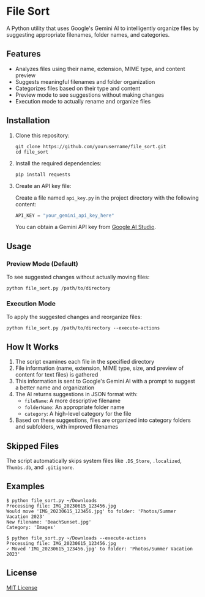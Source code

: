 # File Sort

A Python utility that uses Google's Gemini AI to intelligently organize files by suggesting appropriate filenames, folder names, and categories.

## Features

- Analyzes files using their name, extension, MIME type, and content preview
- Suggests meaningful filenames and folder organization
- Categorizes files based on their type and content
- Preview mode to see suggestions without making changes
- Execution mode to actually rename and organize files

## Installation

1. Clone this repository:
   ```
   git clone https://github.com/yourusername/file_sort.git
   cd file_sort
   ```

2. Install the required dependencies:
   ```
   pip install requests
   ```

3. Create an API key file:
   
   Create a file named `api_key.py` in the project directory with the following content:
   ```python
   API_KEY = "your_gemini_api_key_here"
   ```
   
   You can obtain a Gemini API key from [Google AI Studio](https://aistudio.google.com/).

## Usage

### Preview Mode (Default)

To see suggested changes without actually moving files:

```
python file_sort.py /path/to/directory
```

### Execution Mode

To apply the suggested changes and reorganize files:

```
python file_sort.py /path/to/directory --execute-actions
```

## How It Works

1. The script examines each file in the specified directory
2. File information (name, extension, MIME type, size, and preview of content for text files) is gathered
3. This information is sent to Google's Gemini AI with a prompt to suggest a better name and organization
4. The AI returns suggestions in JSON format with:
   - `fileName`: A more descriptive filename
   - `folderName`: An appropriate folder name
   - `category`: A high-level category for the file
5. Based on these suggestions, files are organized into category folders and subfolders, with improved filenames

## Skipped Files

The script automatically skips system files like `.DS_Store`, `.localized`, `Thumbs.db`, and `.gitignore`.

## Examples

```
$ python file_sort.py ~/Downloads
Processing file: IMG_20230615_123456.jpg
Would move 'IMG_20230615_123456.jpg' to folder: 'Photos/Summer Vacation 2023'
New filename: 'BeachSunset.jpg'
Category: 'Images'

$ python file_sort.py ~/Downloads --execute-actions
Processing file: IMG_20230615_123456.jpg
✓ Moved 'IMG_20230615_123456.jpg' to folder: 'Photos/Summer Vacation 2023'
```

## License

[MIT License](LICENSE)
